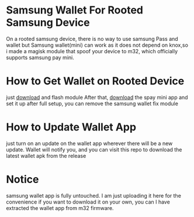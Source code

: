 # Samsung Wallet For Rooted Samsung Device 
On a rooted samsung device, there is no way to use samsung Pass and wallet
but Samsung wallet(mini) can work as it does not depend on knox,so i made 
a magisk module that spoof your device to m32, which officially supports
samsung pay mini.
# How to Get Wallet on Rooted Device
just [download](https://github.com/TheBizarreAbhishek/Samsung-Wallet-Fix/releases/download/v1.0.0/Samsung.Wallet.Fix.zip) and flash module 
After that, [download](https://github.com/TheBizarreAbhishek/Samsung-Wallet-Fix/releases/download/v1.0.0/Samsung.Wallet_v5.5.43.554300232.apk) the spay mini app and set it up 
after full setup, you can remove the samsung wallet fix module 
# How to Update Wallet App
just turn on an update on the wallet app wherever there will be a new update. Wallet will notify you, and you can visit this repo to download the latest wallet apk from the release 
# Notice 
samsung wallet app is fully untouched. I am just uploading it here for the convenience 
if you want to download it on your own, you can 
I have extracted the wallet app from m32 firmware.
